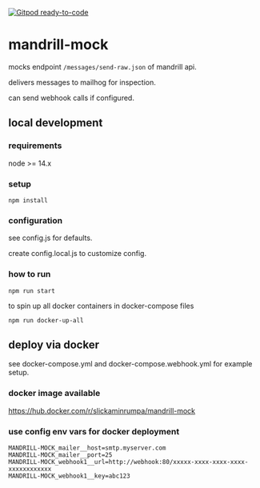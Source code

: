 [![Gitpod ready-to-code](https://img.shields.io/badge/Gitpod-ready--to--code-blue?logo=gitpod)](https://gitpod.io/#https://github.com/slickaminrumpa/mandrill-mock)

# mandrill-mock

mocks endpoint `/messages/send-raw.json` of mandrill api.

delivers messages to mailhog for inspection.

can send webhook calls if configured.

## local development

### requirements

node >= 14.x

### setup 

`npm install`

### configuration

see config.js for defaults.

create config.local.js to customize config.

### how to run

`npm run start`

to spin up all docker containers in docker-compose files

`npm run docker-up-all` 

## deploy via docker  

see docker-compose.yml and docker-compose.webhook.yml for example setup.

### docker image available

https://hub.docker.com/r/slickaminrumpa/mandrill-mock

### use config env vars for docker deployment

```
MANDRILL-MOCK_mailer__host=smtp.myserver.com
MANDRILL-MOCK_mailer__port=25
MANDRILL-MOCK_webhook1__url=http://webhook:80/xxxxx-xxxx-xxxx-xxxx-xxxxxxxxxxxx
MANDRILL-MOCK_webhook1__key=abc123
```
